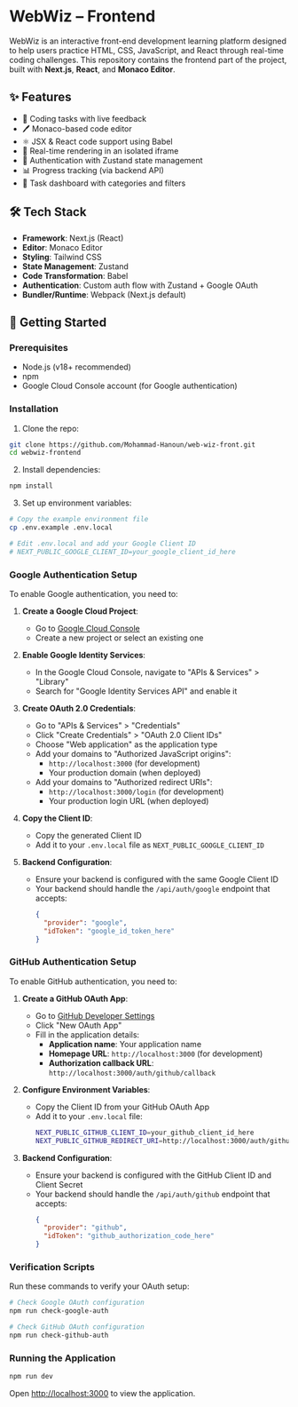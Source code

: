 # WebWiz – Frontend

WebWiz is an interactive front-end development learning platform designed to help users practice HTML, CSS, JavaScript, and React through real-time coding challenges. This repository contains the frontend part of the project, built with **Next.js**, **React**, and **Monaco Editor**.

## ✨ Features

- 🧠 Coding tasks with live feedback
- 🖊️ Monaco-based code editor
- ⚛️ JSX & React code support using Babel
- 🧪 Real-time rendering in an isolated iframe
- 🔐 Authentication with Zustand state management
- 📊 Progress tracking (via backend API)
- 📁 Task dashboard with categories and filters

## 🛠️ Tech Stack

- **Framework**: Next.js (React)
- **Editor**: Monaco Editor
- **Styling**: Tailwind CSS
- **State Management**: Zustand
- **Code Transformation**: Babel
- **Authentication**: Custom auth flow with Zustand + Google OAuth
- **Bundler/Runtime**: Webpack (Next.js default)

## 🚀 Getting Started

### Prerequisites

- Node.js (v18+ recommended)
- npm
- Google Cloud Console account (for Google authentication)

### Installation

1. Clone the repo:

```bash
git clone https://github.com/Mohammad-Hanoun/web-wiz-front.git
cd webwiz-frontend
```

2. Install dependencies:

```bash
npm install
```

3. Set up environment variables:

```bash
# Copy the example environment file
cp .env.example .env.local

# Edit .env.local and add your Google Client ID
# NEXT_PUBLIC_GOOGLE_CLIENT_ID=your_google_client_id_here
```

### Google Authentication Setup

To enable Google authentication, you need to:

1. **Create a Google Cloud Project**:
   - Go to [Google Cloud Console](https://console.cloud.google.com/)
   - Create a new project or select an existing one

2. **Enable Google Identity Services**:
   - In the Google Cloud Console, navigate to "APIs & Services" > "Library"
   - Search for "Google Identity Services API" and enable it

3. **Create OAuth 2.0 Credentials**:
   - Go to "APIs & Services" > "Credentials"
   - Click "Create Credentials" > "OAuth 2.0 Client IDs"
   - Choose "Web application" as the application type
   - Add your domains to "Authorized JavaScript origins":
     - `http://localhost:3000` (for development)
     - Your production domain (when deployed)
   - Add your domains to "Authorized redirect URIs":
     - `http://localhost:3000/login` (for development)
     - Your production login URL (when deployed)

4. **Copy the Client ID**:
   - Copy the generated Client ID
   - Add it to your `.env.local` file as `NEXT_PUBLIC_GOOGLE_CLIENT_ID`

5. **Backend Configuration**:
   - Ensure your backend is configured with the same Google Client ID
   - Your backend should handle the `/api/auth/google` endpoint that accepts:
     ```json
     {
       "provider": "google",
       "idToken": "google_id_token_here"
     }
     ```

### GitHub Authentication Setup

To enable GitHub authentication, you need to:

1. **Create a GitHub OAuth App**:
   - Go to [GitHub Developer Settings](https://github.com/settings/developers)
   - Click "New OAuth App"
   - Fill in the application details:
     - **Application name**: Your application name
     - **Homepage URL**: `http://localhost:3000` (for development)
     - **Authorization callback URL**: `http://localhost:3000/auth/github/callback`

2. **Configure Environment Variables**:
   - Copy the Client ID from your GitHub OAuth App
   - Add it to your `.env.local` file:
     ```bash
     NEXT_PUBLIC_GITHUB_CLIENT_ID=your_github_client_id_here
     NEXT_PUBLIC_GITHUB_REDIRECT_URI=http://localhost:3000/auth/github/callback
     ```

3. **Backend Configuration**:
   - Ensure your backend is configured with the GitHub Client ID and Client Secret
   - Your backend should handle the `/api/auth/github` endpoint that accepts:
     ```json
     {
       "provider": "github",
       "idToken": "github_authorization_code_here"
     }
     ```

### Verification Scripts

Run these commands to verify your OAuth setup:

```bash
# Check Google OAuth configuration
npm run check-google-auth

# Check GitHub OAuth configuration
npm run check-github-auth
```

### Running the Application

```bash
npm run dev
```

Open [http://localhost:3000](http://localhost:3000) to view the application.
